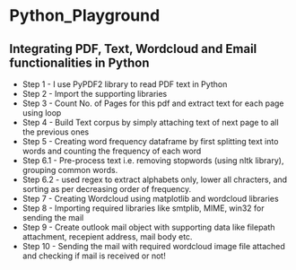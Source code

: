 # Python_Playground

## Integrating PDF, Text, Wordcloud and Email functionalities in Python
- Step 1 - I use PyPDF2 library to read PDF text in Python
- Step 2 - Import the supporting libraries
- Step 3 - Count No. of Pages for this pdf and extract text for each page using loop
- Step 4 - Build Text corpus by simply attaching text of next page to all the previous ones
- Step 5 - Creating word frequency dataframe by first splitting text into words and counting the frequency of each word
- Step 6.1 - Pre-process text i.e. removing stopwords (using nltk library), grouping common words.
- Step 6.2 - used regex to extract alphabets only, lower all chracters, and sorting as per decreasing order of frequency.
- Step 7 - Creating Wordcloud using matplotlib and wordcloud libraries
- Step 8 - Importing required libraries like smtplib, MIME, win32 for sending the mail
- Step 9 - Create outlook mail object with supporting data like filepath attachment, recepient address, mail body etc.
- Step 10 - Sending the mail with required wordcloud image file attached and checking if mail is received or not!
